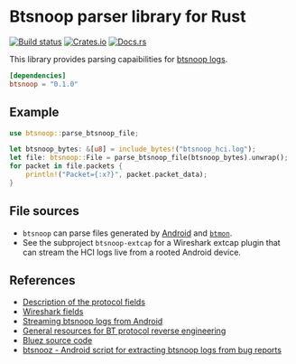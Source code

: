 # Btsnoop parser library for Rust

[![Build status](https://github.com/mauricelam/btsnoop-rs/workflows/ci/badge.svg)](https://github.com/mauricelam/btsnoop-rs/actions)
[![Crates.io](https://img.shields.io/crates/v/btsnoop.svg)](https://crates.io/crates/btsnoop)
[![Docs.rs](https://img.shields.io/badge/docs-rustdoc-green)](https://docs.rs/btsnoop)

This library provides parsing capaibilities for [btsnoop logs](https://fte.com/webhelpii/bpa600/Content/Technical_Information/BT_Snoop_File_Format.htm).

```toml
[dependencies]
btsnoop = "0.1.0"
```

## Example

```rust
use btsnoop::parse_btsnoop_file;

let btsnoop_bytes: &[u8] = include_bytes!("btsnoop_hci.log");
let file: btsnoop::File = parse_btsnoop_file(btsnoop_bytes).unwrap();
for packet in file.packets {
    println!("Packet={:x?}", packet.packet_data);
}
```

## File sources

- `btsnoop` can parse files generated by [Android](https://source.android.com/docs/core/connect/bluetooth/verifying_debugging#debugging-options) and [`btmon`](https://github.com/bluez/bluez/blob/master/monitor/btmon.rst).
- See the subproject `btsnoop-extcap` for a Wireshark extcap plugin that can stream the HCI logs
  live from a rooted Android device.

## References

* [Description of the protocol fields](https://fte.com/webhelpii/bpa600/Content/Technical_Information/BT_Snoop_File_Format.htm)
* [Wireshark fields](https://www.wireshark.org/docs/dfref/b/btsnoop.html)
* [Streaming btsnoop logs from Android](https://wejn.org/2021/04/streaming-bluetooth-capture-to-wireshark-without-btsnoop-net/)
* [General resources for BT protocol reverse engineering](https://github.com/Freeyourgadget/Gadgetbridge/wiki/BT-Protocol-Reverse-Engineering)
* [Bluez source code](https://github.com/bluez/bluez/blob/master/src/shared/btsnoop.c)
* [btsnooz - Android script for extracting btsnoop logs from bug reports](https://cs.android.com/android/platform/superproject/+/master:packages/modules/Bluetooth/system/tools/scripts/btsnooz.py;drc=0d2319b5fd23ea5054ac3daa517d145dd88ab7d2)
